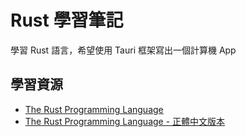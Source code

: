 # Rust 學習筆記

學習 Rust 語言，希望使用 Tauri 框架寫出一個計算機 App

## 學習資源

- [The Rust Programming Language](https://doc.rust-lang.org/book/title-page.html)
- [The Rust Programming Language - 正體中文版本](https://github.com/rust-tw/book-tw)
